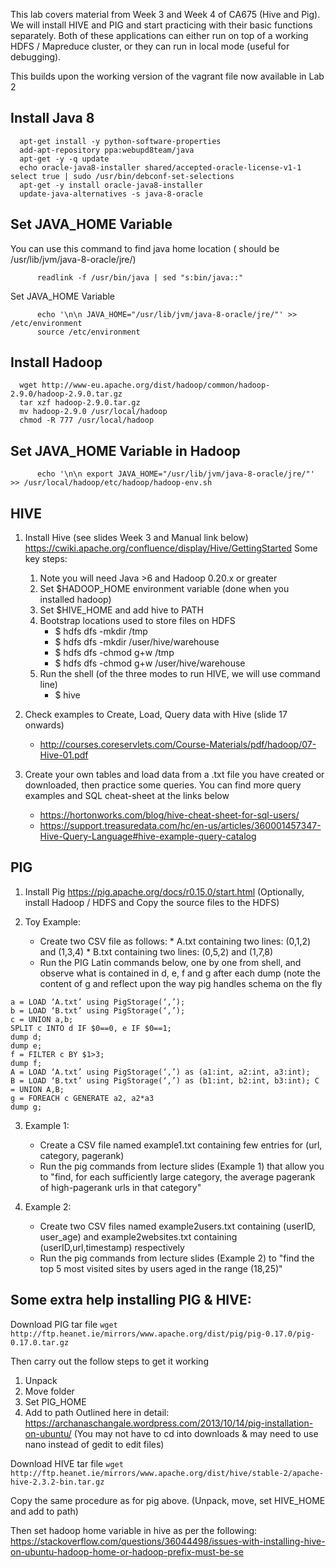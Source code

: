 This lab covers material from Week 3 and Week 4 of CA675 (Hive and Pig). 
We will install HIVE and PIG and start practicing with their basic functions separately. 
Both of these applications can either run on top of a working HDFS / Mapreduce cluster, or they can run in local mode (useful for debugging).

This builds upon the working version of the vagrant file now available in Lab 2

## Install Java 8

      apt-get install -y python-software-properties
      add-apt-repository ppa:webupd8team/java
      apt-get -y -q update
      echo oracle-java8-installer shared/accepted-oracle-license-v1-1 select true | sudo /usr/bin/debconf-set-selections
      apt-get -y install oracle-java8-installer
      update-java-alternatives -s java-8-oracle
      
## Set JAVA_HOME Variable

You can use this command to find java home location ( should be /usr/lib/jvm/java-8-oracle/jre/)<br/>
```
      readlink -f /usr/bin/java | sed "s:bin/java::"
```

Set JAVA_HOME Variable<br/>
```
      echo '\n\n JAVA_HOME="/usr/lib/jvm/java-8-oracle/jre/"' >> /etc/environment
      source /etc/environment
```

## Install Hadoop

      wget http://www-eu.apache.org/dist/hadoop/common/hadoop-2.9.0/hadoop-2.9.0.tar.gz
      tar xzf hadoop-2.9.0.tar.gz
      mv hadoop-2.9.0 /usr/local/hadoop
      chmod -R 777 /usr/local/hadoop
      
## Set JAVA_HOME Variable in Hadoop
```
      echo '\n\n export JAVA_HOME="/usr/lib/jvm/java-8-oracle/jre/"' >> /usr/local/hadoop/etc/hadoop/hadoop-env.sh
```

## HIVE

1. Install Hive (see slides Week 3 and Manual link below)
   <https://cwiki.apache.org/confluence/display/Hive/GettingStarted>
   Some key steps:
   1. Note you will need Java >6 and Hadoop 0.20.x or greater
   1. Set $HADOOP_HOME environment variable (done when you installed hadoop)
   1. Set $HIVE_HOME and add hive to PATH
   1. Bootstrap locations used to store files on HDFS
      - $ hdfs dfs -mkdir /tmp
      - $ hdfs dfs -mkdir /user/hive/warehouse
      - $ hdfs dfs -chmod g+w /tmp
      - $ hdfs dfs -chmod g+w /user/hive/warehouse
   1. Run the shell (of the three modes to run HIVE, we will use command line)
      - $ hive

2. Check examples to Create, Load, Query data with Hive (slide 17 onwards)
   * <http://courses.coreservlets.com/Course-Materials/pdf/hadoop/07-Hive-01.pdf>
   
3. Create your own tables and load data from a .txt file you have created or downloaded, then practice some queries.
You can find more query examples and SQL cheat-sheet at the links below
   * https://hortonworks.com/blog/hive-cheat-sheet-for-sql-users/
   * https://support.treasuredata.com/hc/en-us/articles/360001457347-Hive-Query-Language#hive-example-query-catalog

## PIG 

1. Install Pig <https://pig.apache.org/docs/r0.15.0/start.html>
(Optionally, install Hadoop / HDFS and Copy the source files to the HDFS)

2. Toy Example:
      - Create two CSV file as follows:
            * A.txt containing two lines: (0,1,2) and (1,3,4)
            * B.txt containing two lines: (0,5,2) and (1,7,8)
      - Run the PIG Latin commands below, one by one from shell, and observe what is contained in d, e, f and g after each dump (note the content of g and reflect upon the way pig handles schema on the fly

```
a = LOAD ‘A.txt’ using PigStorage(‘,’); 
b = LOAD ‘B.txt’ using PigStorage(‘,’); 
c = UNION a,b;
SPLIT c INTO d IF $0==0, e IF $0==1; 
dump d;
dump e;
f = FILTER c BY $1>3;
dump f;
A = LOAD ‘A.txt’ using PigStorage(‘,’) as (a1:int, a2:int, a3:int); 
B = LOAD ‘B.txt’ using PigStorage(‘,’) as (b1:int, b2:int, b3:int); C = UNION A,B;
g = FOREACH c GENERATE a2, a2*a3
dump g;
```

3. Example 1:
      * Create a CSV file named example1.txt containing few entries for (url, category, pagerank)
      * Run the pig commands from lecture slides (Example 1) that allow you to "find, for each sufficiently large category, the average pagerank of high-pagerank urls in that category"

4. Example 2:
      * Create two CSV files named example2users.txt containing (userID, user_age) and example2websites.txt containing (userID,url,timestamp) respectively
      * Run the pig commands from lecture slides (Example 2) to "find the top 5 most visited sites by users aged in the range (18,25)"


## Some extra help installing PIG & HIVE:
 
Download PIG tar file
`wget http://ftp.heanet.ie/mirrors/www.apache.org/dist/pig/pig-0.17.0/pig-0.17.0.tar.gz`
 
Then carry out the follow steps to get it working 
1. Unpack 
2. Move folder 
3. Set PIG_HOME
4. Add to path
Outlined here in detail:
https://archanaschangale.wordpress.com/2013/10/14/pig-installation-on-ubuntu/
(You may not have to cd into downloads & may need to use nano instead of gedit to edit files)

Download HIVE tar file 
`wget http://ftp.heanet.ie/mirrors/www.apache.org/dist/hive/stable-2/apache-hive-2.3.2-bin.tar.gz` 
 
Copy the same procedure as for pig above. (Unpack, move, set HIVE_HOME and add to path)
 
Then set hadoop home variable in hive as per the following: 
https://stackoverflow.com/questions/36044498/issues-with-installing-hive-on-ubuntu-hadoop-home-or-hadoop-prefix-must-be-se
